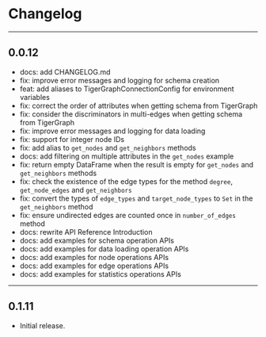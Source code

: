 # Changelog

---

## 0.0.12
- docs: add CHANGELOG.md
- fix: improve error messages and logging for schema creation
- feat: add aliases to TigerGraphConnectionConfig for environment variables
- fix: correct the order of attributes when getting schema from TigerGraph
- fix: consider the discriminators in multi-edges when getting schema from TigerGraph
- fix: improve error messages and logging for data loading
- fix: support for integer node IDs
- fix: add alias to `get_nodes` and `get_neighbors` methods
- docs: add filtering on multiple attributes in the `get_nodes` example
- fix: return empty DataFrame when the result is empty for `get_nodes` and `get_neighbors` methods
- fix: check the existence of the edge types for the method `degree`, `get_node_edges` and `get_neighbors`
- fix: convert the types of `edge_types` and `target_node_types` to `Set` in the `get_neighbors` method
- fix: ensure undirected edges are counted once in `number_of_edges` method
- docs: rewrite API Reference Introduction
- docs: add examples for schema operation APIs
- docs: add examples for data loading operation APIs
- docs: add examples for node operations APIs
- docs: add examples for edge operations APIs
- docs: add examples for statistics operations APIs

---

## 0.1.11
- Initial release.
